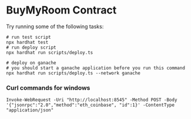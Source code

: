 # BuyMyRoom Contract

Try running some of the following tasks:

```shell
# run test script
npx hardhat test
# run deploy script
npx hardhat run scripts/deploy.ts

# deploy on ganache
# you should start a ganache application before you run this command
npx hardhat run scripts/deploy.ts --network ganache
```

### Curl commands for windows

```
Invoke-WebRequest -Uri "http://localhost:8545" -Method POST -Body '{"jsonrpc":"2.0","method":"eth_coinbase", "id":1}' -ContentType "application/json"
```

```

```
